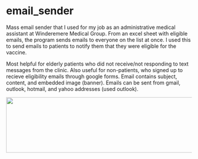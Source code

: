 # email_sender

Mass email sender that I used for my job as an administrative medical assistant at Winderemere Medical Group.
From an excel sheet with eligible emails, the program sends emails to everyone on the list at once.
I used this to send emails to patients to notify them that they were eligible for the vaccine. 


Most helpful for elderly patients who did not receive/not responding to text messages from the clinic. 
Also useful for non-patients, who signed up to recieve eligibility emails through google forms.
Email contains subject, content, and embedded image (banner). Emails can be sent from gmail, outlook, hotmail, and yahoo addresses (used outlook).




<img src="https://user-images.strikinglycdn.com/res/hrscywv4p/image/upload/c_limit,fl_lossy,h_630,w_1200,f_auto,q_auto/295995/435113_373604.jpeg" width="600" height="150">

